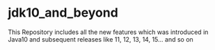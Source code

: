 # jdk10_and_beyond
This Repository includes all the new features which was introduced in Java10 and subsequent releases like 11, 12, 13, 14, 15... and so on
